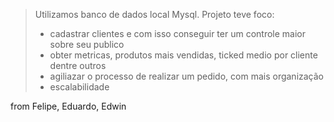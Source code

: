 > Utilizamos banco de dados local Mysql.
> Projeto teve foco:
>* cadastrar clientes e com isso conseguir ter um controle maior sobre seu publico
>* obter metricas, produtos mais vendidas, ticked medio por cliente dentre outros
>* agiliazar o processo de realizar um pedido, com mais organização
>* escalabilidade
>
from Felipe, Eduardo, Edwin
